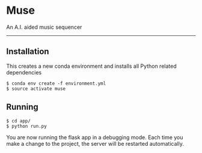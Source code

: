 # Muse
An A.I. aided music sequencer

-----

## Installation
This creates a new conda environment and installs all Python related dependencies
```
$ conda env create -f environment.yml
$ source activate muse
```

## Running
```
$ cd app/
$ python run.py
```
You are now running the flask app in a debugging mode. Each time you make a change to the project, the server will be restarted automatically. 



